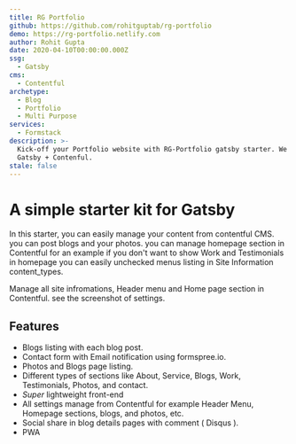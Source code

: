 ```yaml
---
title: RG Portfolio
github: https://github.com/rohitguptab/rg-portfolio
demo: https://rg-portfolio.netlify.com
author: Rohit Gupta
date: 2020-04-10T00:00:00.000Z
ssg:
  - Gatsby
cms:
  - Contentful
archetype:
  - Blog
  - Portfolio
  - Multi Purpose
services:
  - Formstack
description: >-
  Kick-off your Portfolio website with RG-Portfolio gatsby starter. We have used
  Gatsby + Contenful.
stale: false
---
```


# A simple starter kit for Gatsby

In this starter, you can easily manage your content from contentful CMS. you can post blogs and your photos. you can manage homepage section in Contentful for an example if you don't want to show Work and Testimonials in homepage you can easily unchecked menus listing in Site Information content_types.

Manage all site infromations, Header menu and Home page section in Contentful. see the screenshot of settings.


## Features

* Blogs listing with each blog post.
* Contact form with Email notification using formspree.io. 
* Photos and Blogs page listing.
* Different types of sections like About, Service, Blogs, Work, Testimonials, Photos, and contact.
* _Super_ lightweight front-end  
* All settings manage from Contentful for example Header Menu, Homepage sections, blogs, and photos, etc.
* Social share in blog details pages with comment ( Disqus ).
* PWA
